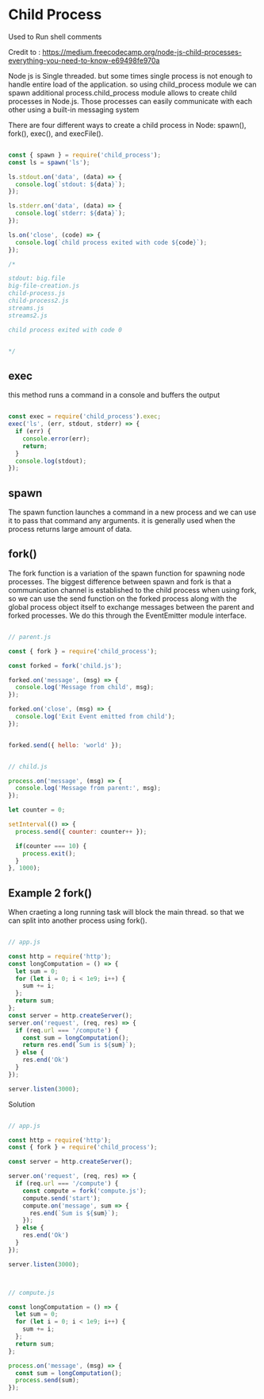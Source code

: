 # Child Process 

Used to Run shell comments

Credit to : https://medium.freecodecamp.org/node-js-child-processes-everything-you-need-to-know-e69498fe970a

Node js is Single threaded. but some times single process is not enough to handle entire load of the application. so using child_process module we can spawn additional process.child_process module allows to create child processes in Node.js. Those processes can easily communicate with each other using a built-in messaging system

There are four different ways to create a child process in Node: spawn(), fork(), exec(), and execFile().

```js

const { spawn } = require('child_process');
const ls = spawn('ls');

ls.stdout.on('data', (data) => {
  console.log(`stdout: ${data}`);
});

ls.stderr.on('data', (data) => {
  console.log(`stderr: ${data}`);
});

ls.on('close', (code) => {
  console.log(`child process exited with code ${code}`);
});

/*

stdout: big.file
big-file-creation.js
child-process.js
child-process2.js
streams.js
streams2.js

child process exited with code 0


*/

```
## exec

this method runs a command in a console and buffers the output

```js

const exec = require('child_process').exec;  
exec('ls', (err, stdout, stderr) => {  
  if (err) {  
    console.error(err);  
    return;  
  }  
  console.log(stdout);  
});  

```

## spawn

The spawn function launches a command in a new process and we can use it to pass that command any arguments. it is generally used when the process returns large amount of data.

## fork()

The fork function is a variation of the spawn function for spawning node processes. The biggest difference between spawn and fork is that a communication channel is established to the child process when using fork, so we can use the send function on the forked process along with the global process object itself to exchange messages between the parent and forked processes. We do this through the EventEmitter module interface.

```js

// parent.js

const { fork } = require('child_process');

const forked = fork('child.js');

forked.on('message', (msg) => {
  console.log('Message from child', msg);
});

forked.on('close', (msg) => {
  console.log('Exit Event emitted from child');
});


forked.send({ hello: 'world' });


// child.js

process.on('message', (msg) => {
  console.log('Message from parent:', msg);
});

let counter = 0;

setInterval(() => {
  process.send({ counter: counter++ });

  if(counter === 10) {
  	process.exit();
  }
}, 1000);

```

## Example 2 fork()

When craeting a long running task will block the main thread. so that we can split into another process using fork().

```js

// app.js

const http = require('http');
const longComputation = () => {
  let sum = 0;
  for (let i = 0; i < 1e9; i++) {
    sum += i;
  };
  return sum;
};
const server = http.createServer();
server.on('request', (req, res) => {
  if (req.url === '/compute') {
    const sum = longComputation();
    return res.end(`Sum is ${sum}`);
  } else {
    res.end('Ok')
  }
});

server.listen(3000);

```

Solution 

```js

// app.js

const http = require('http');
const { fork } = require('child_process');

const server = http.createServer();

server.on('request', (req, res) => {
  if (req.url === '/compute') {
    const compute = fork('compute.js');
    compute.send('start');
    compute.on('message', sum => {
      res.end(`Sum is ${sum}`);
    });
  } else {
    res.end('Ok')
  }
});

server.listen(3000);



// compute.js

const longComputation = () => {
  let sum = 0;
  for (let i = 0; i < 1e9; i++) {
    sum += i;
  };
  return sum;
};

process.on('message', (msg) => {
  const sum = longComputation();
  process.send(sum);
});



```